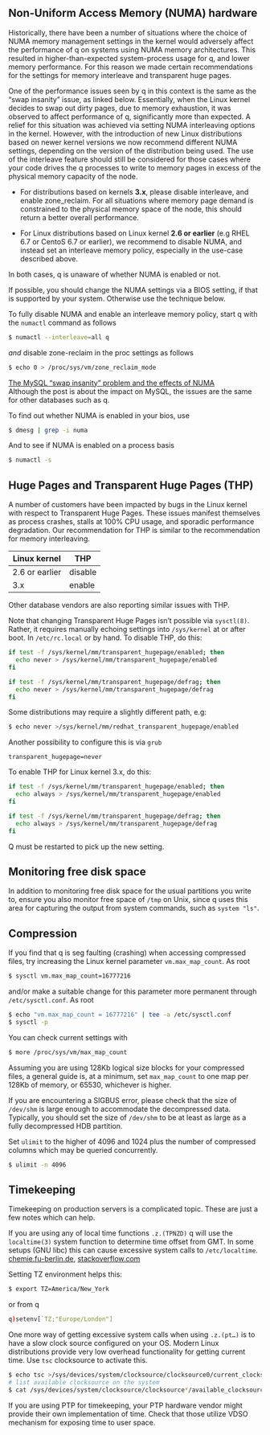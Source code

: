 ## Non-Uniform Access Memory (NUMA) hardware

Historically, there have been a number of situations where the choice of NUMA memory management settings in the kernel would adversely affect the performance of q on systems using NUMA memory architectures. This resulted in higher-than-expected system-process usage for q, and lower memory performance. For this reason we made certain recommendations for the settings for memory interleave and transparent huge pages. 

One of the performance issues seen by q in this context is the same as the “swap insanity” issue, as linked below. Essentially, when the Linux kernel decides to swap out dirty pages, due to memory exhaustion, it was observed to affect performance of q, significantly more than expected. A relief for this situation was achieved via setting NUMA interleaving options in the kernel.
However, with the introduction of new Linux distributions based on newer kernel versions we now recommend different NUMA settings, depending on the version of the distribution being used. The use of the interleave feature should still be considered for those cases where your code drives the q processes to write to memory pages in excess of the physical memory capacity of the node. 

-   For distributions based on kernels **3.x**, please disable interleave, and enable zone_reclaim. For all situations where memory page demand is constrained to the physical memory space of the node, this should return a better overall performance.  

-   For Linux distributions based on Linux kernel **2.6 or earlier** (e.g RHEL 6.7 or CentoS 6.7 or earlier), we recommend to disable NUMA, and instead set an interleave memory policy, especially in the use-case described above.

In both cases, q is unaware of whether NUMA is enabled or not.

If possible, you should change the  NUMA settings via a BIOS setting, if that is supported by your system. Otherwise use the technique below.

To fully disable NUMA and enable an interleave memory policy, start q with the `numactl` command as follows
```bash
$ numactl --interleave=all q
```
_and_ disable zone-reclaim in the proc settings as follows
```bash
$ echo 0 > /proc/sys/vm/zone_reclaim_mode
```
<i class="fa fa-hand-o-right"></i> [The MySQL “swap insanity” problem and the effects of NUMA](http://jcole.us/blog/archives/2010/09/28/mysql-swap-insanity-and-the-numa-architecture/)  
Although the post is about the impact on MySQL, the issues are the same for other databases such as q.

To find out whether NUMA is enabled in your bios, use
```bash
$ dmesg | grep -i numa
```
And to see if NUMA is enabled on a process basis
```bash
$ numactl -s
```

## Huge Pages and Transparent Huge Pages (THP)

A number of customers have been impacted by bugs in the Linux kernel with respect to Transparent Huge Pages. These issues manifest themselves as process crashes, stalls at 100% CPU usage, and sporadic performance degradation. Our recommendation for THP is similar to the recommendation for memory interleaving. 

Linux kernel   | THP
---------------|--------
2.6 or earlier | disable
3.x            | enable

Other database vendors are also reporting similar issues with THP.

Note that changing Transparent Huge Pages isn’t possible via `sysctl(8)`. Rather, it requires manually echoing settings into `/sys/kernel` at or after boot. In `/etc/rc.local` or by hand. To disable THP, do this:
```bash
if test -f /sys/kernel/mm/transparent_hugepage/enabled; then
  echo never > /sys/kernel/mm/transparent_hugepage/enabled
fi

if test -f /sys/kernel/mm/transparent_hugepage/defrag; then
  echo never > /sys/kernel/mm/transparent_hugepage/defrag
fi
```
Some distributions may require a slightly different path, e.g:


```bash
$ echo never >/sys/kernel/mm/redhat_transparent_hugepage/enabled
```
Another possibility to configure this is via `grub`
```
transparent_hugepage=never
```
To enable THP for Linux kernel 3.x, do this:
```bash
if test -f /sys/kernel/mm/transparent_hugepage/enabled; then
  echo always > /sys/kernel/mm/transparent_hugepage/enabled
fi

if test -f /sys/kernel/mm/transparent_hugepage/defrag; then
  echo always > /sys/kernel/mm/transparent_hugepage/defrag
fi
```

Q must be restarted to pick up the new setting.


## Monitoring free disk space

In addition to monitoring free disk space for the usual partitions you write to, ensure you also monitor free space of `/tmp` on Unix, since q uses this area for capturing the output from system commands, such as `system "ls"`.


## Compression

If you find that q is seg faulting (crashing) when accessing compressed files, try increasing the Linux kernel parameter `vm.max_map_count`. As root
```bash
$ sysctl vm.max_map_count=16777216
```
and/or make a suitable change for this parameter more permanent through `/etc/sysctl.conf`. As root
```bash
$ echo "vm.max_map_count = 16777216" | tee -a /etc/sysctl.conf
$ sysctl -p
```
You can check current settings with
```bash
$ more /proc/sys/vm/max_map_count
```
Assuming you are using 128Kb logical size blocks for your compressed files, a general guide is, at a minimum, set `max_map_count` to one map per 128Kb of memory, or 65530, whichever is higher.

If you are encountering a SIGBUS error, please check that the size of `/dev/shm` is large enough to accommodate the decompressed data. Typically, you should set the size of `/dev/shm` to be at least as large as a fully decompressed HDB partition.

Set `ulimit` to the higher of 4096 and 1024 plus the number of compressed columns which may be queried concurrently.
```bash
$ ulimit -n 4096
```


## Timekeeping

Timekeeping on production servers is a complicated topic. These are just a few notes which can help.

If you are using any of local time functions `.z.(TPNZD)` q will use the `localtime(3)` system function to determine time offset from GMT. In some setups (GNU libc) this can cause excessive system calls to `/etc/localtime`.  
<i class="fa fa-hand-o-right"></i> [chemie.fu-berlin.de](http://www.chemie.fu-berlin.de/chemnet/use/info/libc/libc_17.html#SEC301), [stackoverflow.com](http://stackoverflow.com/questions/4554271/how-to-avoid-excessive-stat-etc-localtime-calls-in-strftime-on-linux/4554302#4554302)

Setting TZ environment helps this:
```bash
$ export TZ=America/New_York
```
or from q
```q
q)setenv[`TZ;"Europe/London"]
```
One more way of getting excessive system calls when using `.z.(pt…)` is to have a slow clock source configured on your OS. Modern Linux distributions provide very low overhead functionality for getting current time. Use `tsc` clocksource to activate this.
```bash
$ echo tsc >/sys/devices/system/clocksource/clocksource0/current_clocksource
# list available clocksource on the system
$ cat /sys/devices/system/clocksource/clocksource*/available_clocksource
```
If you are using PTP for timekeeping, your PTP hardware vendor might provide their own implementation of time. Check that those utilize VDSO mechanism for exposing time to user space.


